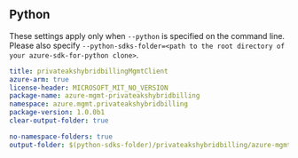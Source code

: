 ## Python

These settings apply only when `--python` is specified on the command line.
Please also specify `--python-sdks-folder=<path to the root directory of your azure-sdk-for-python clone>`.

``` yaml $(python)
title: privateakshybridbillingMgmtClient
azure-arm: true
license-header: MICROSOFT_MIT_NO_VERSION
package-name: azure-mgmt-privateakshybridbilling
namespace: azure.mgmt.privateakshybridbilling
package-version: 1.0.0b1
clear-output-folder: true
```

``` yaml $(python)
no-namespace-folders: true
output-folder: $(python-sdks-folder)/privateakshybridbilling/azure-mgmt-privateakshybridbilling/azure/mgmt/privateakshybridbilling
```
